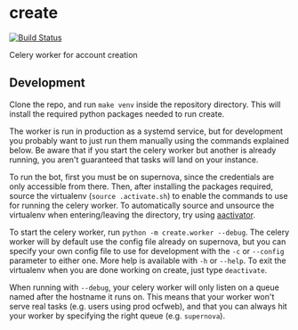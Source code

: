 # create

[![Build Status](https://jenkins.ocf.berkeley.edu/buildStatus/icon?job=create/master)](https://jenkins.ocf.berkeley.edu/job/create/job/master/)

Celery worker for account creation

## Development

Clone the repo, and run `make venv` inside the repository directory. This will
install the required python packages needed to run create.

The worker is run in production as a systemd service, but for development you
probably want to just run them manually using the commands explained below. Be
aware that if you start the celery worker but another is already running, you
aren't guaranteed that tasks will land on your instance.

To run the bot, first you must be on supernova, since the credentials are only
accessible from there. Then, after installing the packages required, source the
virtualenv (`source .activate.sh`) to enable the commands to use for running
the celery worker. To automatically source and unsource the virtualenv when
entering/leaving the directory, try using
[aactivator](https://github.com/Yelp/aactivator).

To start the celery worker, run `python -m create.worker --debug`. The celery
worker will by default use the config file already on supernova, but you can
specify your own config file to use for development with the `-c` or `--config`
parameter to either one. More help is available with `-h` or `--help`. To exit
the virtualenv when you are done working on create, just type `deactivate`.

When running with `--debug`, your celery worker will only listen on a queue
named after the hostname it runs on. This means that your worker won't serve
real tasks (e.g. users using prod ocfweb), and that you can always hit your
worker by specifying the right queue (e.g. `supernova`).
